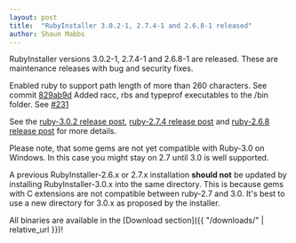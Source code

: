 ```yaml
---
layout: post
title:  "RubyInstaller 3.0.2-1, 2.7.4-1 and 2.6.8-1 released"
author: Shaun Mabbs
---
```

RubyInstaller versions 3.0.2-1, 2.7.4-1 and 2.6.8-1 are released. These are maintenance releases with bug and security fixes.

Enabled ruby to support path length of more than 260 characters. See commit [829ab9d](https://github.com/oneclick/rubyinstaller2/commit/829ab9d9798d180655b6b336797b1087bfa82f5c)
Added racc, rbs and typeprof executables to the /bin folder. See [#231](https://github.com/oneclick/rubyinstaller2/issues/231)


See the [ruby-3.0.2 release post](https://www.ruby-lang.org/en/news/2021/07/07/ruby-3-0-2-released/), [ruby-2.7.4 release post](https://www.ruby-lang.org/en/news/2021/07/07/ruby-2-7-4-released/) and [ruby-2.6.8 release post](https://www.ruby-lang.org/en/news/2021/07/07/ruby-2-6-8-released/) for more details.

Please note, that some gems are not yet compatible with Ruby-3.0 on Windows.
In this case you might stay on 2.7 until 3.0 is well supported.

A previous RubyInstaller-2.6.x or 2.7.x installation <b>should not</b> be updated by installing RubyInstaller-3.0.x into the same directory.
This is because gems with C extensions are not compatible between ruby-2.7 and 3.0.
It's best to use a new directory for 3.0.x as proposed by the installer.

All binaries are available in the [Download section]({{ "/downloads/" | relative_url }})!

